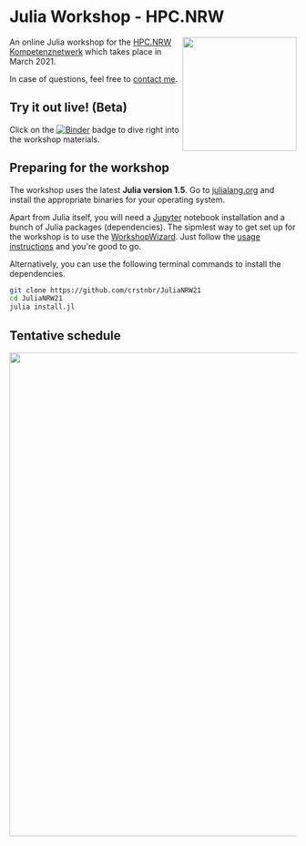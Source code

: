 # Julia Workshop - HPC.NRW

<a href="https://github.com/crstnbr/JuliaNRW21/raw/master/orga/poster/JuliaNRW21_poster.pdf"><img align="right" src="https://github.com/crstnbr/JuliaNRW21/raw/master/orga/poster/JuliaNRW21_poster.png" width=200px></a>

An online Julia workshop for the [HPC.NRW Kompetenznetwerk](https://hpc.dh.nrw) which takes place in March 2021.

In case of questions, feel free to [contact me](http://github.com/crstnbr).

## Try it out live! (Beta)

Click on the [![Binder](https://mybinder.org/badge_logo.svg)](https://mybinder.org/v2/gh/crstnbr/JuliaNRW21/master) badge to dive right into the workshop materials.

## Preparing for the workshop

The workshop uses the latest **Julia version 1.5**. Go to [julialang.org](https://julialang.org/downloads/) and install the appropriate binaries for your operating system.

Apart from Julia itself, you will need a [Jupyter](https://jupyter.org) notebook installation and a bunch of Julia packages (dependencies). The sipmlest way to get set up for the workshop is to use the [WorkshopWizard](https://crstnbr.github.io/WorkshopWizard.jl/dev/). Just follow the [usage instructions](https://crstnbr.github.io/WorkshopWizard.jl/dev/usage/#Getting-the-latest-workshop-1) and you're good to go.

Alternatively, you can use the following terminal commands to install the dependencies.

```bash
git clone https://github.com/crstnbr/JuliaNRW21
cd JuliaNRW21
julia install.jl
```

## Tentative schedule

<a href="https://github.com/crstnbr/JuliaNRW21/raw/master/orga/schedule/schedule.pdf"><img src="https://github.com/crstnbr/JuliaNRW21/raw/master/orga/schedule/schedule.jpeg" width=850px></a>
